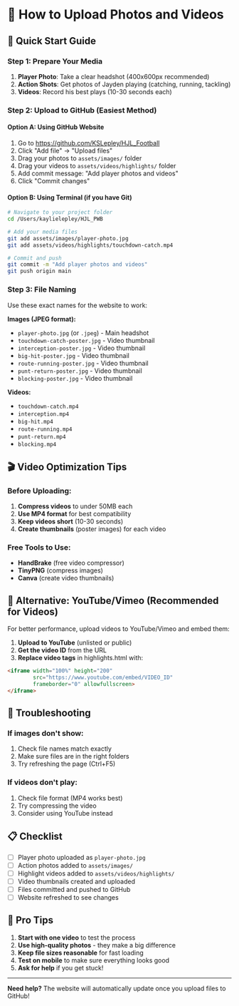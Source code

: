 # 📸 How to Upload Photos and Videos

## 🚀 Quick Start Guide

### Step 1: Prepare Your Media
1. **Player Photo**: Take a clear headshot (400x600px recommended)
2. **Action Shots**: Get photos of Jayden playing (catching, running, tackling)
3. **Videos**: Record his best plays (10-30 seconds each)

### Step 2: Upload to GitHub (Easiest Method)

#### Option A: Using GitHub Website
1. Go to https://github.com/KSLepley/HJL_Football
2. Click "Add file" → "Upload files"
3. Drag your photos to `assets/images/` folder
4. Drag your videos to `assets/videos/highlights/` folder
5. Add commit message: "Add player photos and videos"
6. Click "Commit changes"

#### Option B: Using Terminal (if you have Git)
```bash
# Navigate to your project folder
cd /Users/kaylielepley/HJL_PWB

# Add your media files
git add assets/images/player-photo.jpg
git add assets/videos/highlights/touchdown-catch.mp4

# Commit and push
git commit -m "Add player photos and videos"
git push origin main
```

### Step 3: File Naming
Use these exact names for the website to work:

**Images (JPEG format):**
- `player-photo.jpg` (or `.jpeg`) - Main headshot
- `touchdown-catch-poster.jpg` - Video thumbnail
- `interception-poster.jpg` - Video thumbnail
- `big-hit-poster.jpg` - Video thumbnail
- `route-running-poster.jpg` - Video thumbnail
- `punt-return-poster.jpg` - Video thumbnail
- `blocking-poster.jpg` - Video thumbnail

**Videos:**
- `touchdown-catch.mp4`
- `interception.mp4`
- `big-hit.mp4`
- `route-running.mp4`
- `punt-return.mp4`
- `blocking.mp4`

## 🎬 Video Optimization Tips

### Before Uploading:
1. **Compress videos** to under 50MB each
2. **Use MP4 format** for best compatibility
3. **Keep videos short** (10-30 seconds)
4. **Create thumbnails** (poster images) for each video

### Free Tools to Use:
- **HandBrake** (free video compressor)
- **TinyPNG** (compress images)
- **Canva** (create video thumbnails)

## 📱 Alternative: YouTube/Vimeo (Recommended for Videos)

For better performance, upload videos to YouTube/Vimeo and embed them:

1. **Upload to YouTube** (unlisted or public)
2. **Get the video ID** from the URL
3. **Replace video tags** in highlights.html with:
```html
<iframe width="100%" height="200" 
        src="https://www.youtube.com/embed/VIDEO_ID" 
        frameborder="0" allowfullscreen>
</iframe>
```

## 🔧 Troubleshooting

### If images don't show:
1. Check file names match exactly
2. Make sure files are in the right folders
3. Try refreshing the page (Ctrl+F5)

### If videos don't play:
1. Check file format (MP4 works best)
2. Try compressing the video
3. Consider using YouTube instead

## 📋 Checklist

- [ ] Player photo uploaded as `player-photo.jpg`
- [ ] Action photos added to `assets/images/`
- [ ] Highlight videos added to `assets/videos/highlights/`
- [ ] Video thumbnails created and uploaded
- [ ] Files committed and pushed to GitHub
- [ ] Website refreshed to see changes

## 🎯 Pro Tips

1. **Start with one video** to test the process
2. **Use high-quality photos** - they make a big difference
3. **Keep file sizes reasonable** for fast loading
4. **Test on mobile** to make sure everything looks good
5. **Ask for help** if you get stuck!

---

**Need help?** The website will automatically update once you upload files to GitHub!
